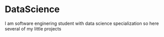 # DataScience
I am software enginering student with data science specialization so here several of my little projects
